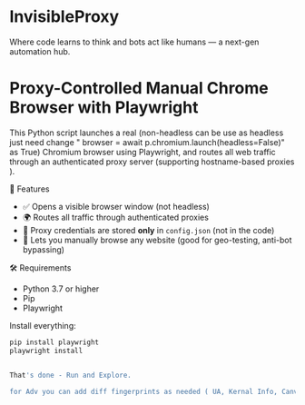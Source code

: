 # InvisibleProxy
Where code learns to think and bots act like humans — a next-gen automation hub.


# Proxy-Controlled Manual Chrome Browser with Playwright

This Python script launches a real (non-headless can be use as headless just need change " browser = await p.chromium.launch(headless=False)" as True) Chromium browser using Playwright, and routes all web traffic through an authenticated proxy server (supporting hostname-based proxies ).

🚀 Features

- ✅ Opens a visible browser window (not headless)
- 🌍 Routes all traffic through authenticated proxies
- 🔐 Proxy credentials are stored **only** in `config.json` (not in the code)
- 🧪 Lets you manually browse any website (good for geo-testing, anti-bot bypassing)



 🛠️ Requirements

- Python 3.7 or higher
- Pip
- Playwright

Install everything:

```bash
pip install playwright
playwright install


That's done - Run and Explore.

for Adv you can add diff fingerprints as needed ( UA, Kernal Info, Canva, WebGL etc can be change by using third party plugins. )

